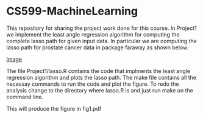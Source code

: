 # CS599-MachineLearning

This repository for sharing the project work done for this course.
In Project1 we implement the least angle regression algorithm for computing the complete lasso path for given input data.
In particular we are computing the lasso path for prostate cancer data in package faraway as shown below:

[Image](https://github.com/as4378/CS599-MachineLearning/blob/master/Project1/Fig2.PNG)

The file Project1/lasso.R contains the code that implments the least angle regression algorithm and plots the lasso path.
The make file contains all the necessay commands to run the code and plot the figure. To redo the analysis change to the directory where lasso.R is and just run make on the command line.

This will produce the figure in fig1.pdf
